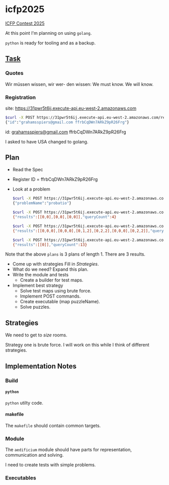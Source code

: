 # icfp2025

[ICFP Contest 2025](https://icfpcontest2025.github.io/)

At this point I'm planning on using `golang`.

`python` is ready for tooling and as a backup.

## [Task](https://icfpcontest2025.github.io/task.html)

### Quotes

Wir müssen wissen, wir wer-
den wissen: We must know.  We will know.

### Registration

site: <https://31pwr5t6ij.execute-api.eu-west-2.amazonaws.com>

```sh
$curl -X POST https://31pwr5t6ij.execute-api.eu-west-2.amazonaws.com/register -H "Content-Type: application/json" -d '{"name":"Slow", "pl":"USA", "email":"grahamsspiers@gmail.com"}'
{"id":"grahamsspiers@gmail.com ffrbCqDWn7ARkZ9pR26Frg"}
```

id: <grahamsspiers@gmail.com> ffrbCqDWn7ARkZ9pR26Frg

I asked to have USA changed to golang.

## Plan

- Read the Spec
- Register
        ID = ffrbCqDWn7ARkZ9pR26Frg
- Look at a problem

    ```sh
    $curl -X POST https://31pwr5t6ij.execute-api.eu-west-2.amazonaws.com/select -H "Content-Type: application/json" -d '{"id":"grahamsspiers@gmail.com ffrbCqDWn7ARkZ9pR26Frg", "problemName":"probatio"}'
    {"problemName":"probatio"}

    $curl -X POST https://31pwr5t6ij.execute-api.eu-west-2.amazonaws.com/explore -H "Content-Type: application/json" -d '{"id":"grahamsspiers@gmail.com ffrbCqDWn7ARkZ9pR26Frg", "plans":[0, 0, 0]}'
    {"results":[[0,0],[0,0],[0,0]],"queryCount":4}

    $curl -X POST https://31pwr5t6ij.execute-api.eu-west-2.amazonaws.com/explore -H "Content-Type: application/json" -d '{"id":"grahamsspiers@gmail.com ffrbCqDWn7ARkZ9pR26Frg", "plans":["00", "10", "20", "30", "40", "50"]}'
    {"results":[[0,0,0],[0,0,0],[0,1,2],[0,2,2],[0,0,0],[0,2,2]],"queryCount":11}

    $curl -X POST https://31pwr5t6ij.execute-api.eu-west-2.amazonaws.com/explore -H "Content-Type: application/json" -d '{"id":"grahamsspiers@gmail.com ffrbCqDWn7ARkZ9pR26Frg", "plans":[""]}'
    {"results":[[0]],"queryCount":13}
    ```

Note that the above `plans` is 3 plans of length 1.  There are 3 results.

- Come up with strategies
        Fill in *Strategies*.
- What do we need?
        Expand this plan.
- Write the module and tests
  - Create a builder for test maps.
- Implement best strategy
  - Solve test maps using brute force.
  - Implement POST commands.
  - Create executable (map puzzleName).
  - Solve puzzles.

## Strategies

We need to get to *size* rooms.

Strategy one is brute force.  I will work on this while I think of different
strategies.

## Implementation Notes

### Build

#### `python`

`python` utilty code.

#### makefile

The `makefile` should contain common targets.

### Module

The `aedificium` module should have parts for representation, communication and
solving.

I need to create tests with simple problems.

### Executables
